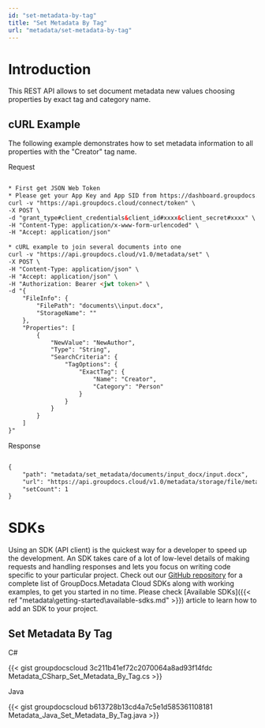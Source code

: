 ```yaml
---
id: "set-metadata-by-tag"
title: "Set Metadata By Tag"
url: "metadata/set-metadata-by-tag"
---
```







# Introduction #

This REST API allows to set document metadata new values choosing properties by exact tag and category name.

## cURL Example ##

The following example demonstrates how to set metadata information to all properties with the "Creator" tag name.


 Request

```html 

* First get JSON Web Token
* Please get your App Key and App SID from https://dashboard.groupdocs.cloud/#/apps. Kindly place App Key in "client_secret" and App SID in "client_id" argument.
curl -v "https://api.groupdocs.cloud/connect/token" \
-X POST \
-d "grant_type#client_credentials&client_id#xxxx&client_secret#xxxx" \
-H "Content-Type: application/x-www-form-urlencoded" \
-H "Accept: application/json"
   
* cURL example to join several documents into one
curl -v "https://api.groupdocs.cloud/v1.0/metadata/set" \
-X POST \
-H "Content-Type: application/json" \
-H "Accept: application/json" \
-H "Authorization: Bearer <jwt token>" \
-d "{
    "FileInfo": {
        "FilePath": "documents\\input.docx",
        "StorageName": ""
    },
    "Properties": [
        {
            "NewValue": "NewAuthor",
            "Type": "String",
            "SearchCriteria": {
                "TagOptions": {
                    "ExactTag": {
                        "Name": "Creator",
                        "Category": "Person"
                    }
                }
            }
        }
    ]
}"

 ```


 Response

```html 

{
    "path": "metadata/set_metadata/documents/input_docx/input.docx",
    "url": "https://api.groupdocs.cloud/v1.0/metadata/storage/file/metadata/set_metadata/documents/input_docx/input.docx",
    "setCount": 1
}

 ```



# SDKs #

Using an SDK (API client) is the quickest way for a developer to speed up the development. An SDK takes care of a lot of low-level details of making requests and handling responses and lets you focus on writing code specific to your particular project. Check out our [GitHub repository](https://github.com/groupdocs-metadata-cloud) for a complete list of GroupDocs.Metadata Cloud SDKs along with working examples, to get you started in no time. Please check [Available SDKs]({{< ref "metadata\getting-started\available-sdks.md" >}}) article to learn how to add an SDK to your project.

## Set Metadata By Tag ##


 C#



{{< gist groupdocscloud 3c211b41ef72c2070064a8ad93f14fdc Metadata_CSharp_Set_Metadata_By_Tag.cs >}}





 Java




{{< gist groupdocscloud b613728b13cd4a7c5e1d585361108181 Metadata_Java_Set_Metadata_By_Tag.java >}}




